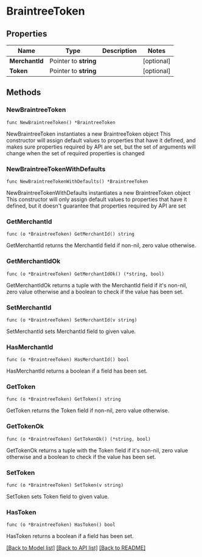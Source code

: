 # BraintreeToken

## Properties

Name | Type | Description | Notes
------------ | ------------- | ------------- | -------------
**MerchantId** | Pointer to **string** |  | [optional] 
**Token** | Pointer to **string** |  | [optional] 

## Methods

### NewBraintreeToken

`func NewBraintreeToken() *BraintreeToken`

NewBraintreeToken instantiates a new BraintreeToken object
This constructor will assign default values to properties that have it defined,
and makes sure properties required by API are set, but the set of arguments
will change when the set of required properties is changed

### NewBraintreeTokenWithDefaults

`func NewBraintreeTokenWithDefaults() *BraintreeToken`

NewBraintreeTokenWithDefaults instantiates a new BraintreeToken object
This constructor will only assign default values to properties that have it defined,
but it doesn't guarantee that properties required by API are set

### GetMerchantId

`func (o *BraintreeToken) GetMerchantId() string`

GetMerchantId returns the MerchantId field if non-nil, zero value otherwise.

### GetMerchantIdOk

`func (o *BraintreeToken) GetMerchantIdOk() (*string, bool)`

GetMerchantIdOk returns a tuple with the MerchantId field if it's non-nil, zero value otherwise
and a boolean to check if the value has been set.

### SetMerchantId

`func (o *BraintreeToken) SetMerchantId(v string)`

SetMerchantId sets MerchantId field to given value.

### HasMerchantId

`func (o *BraintreeToken) HasMerchantId() bool`

HasMerchantId returns a boolean if a field has been set.

### GetToken

`func (o *BraintreeToken) GetToken() string`

GetToken returns the Token field if non-nil, zero value otherwise.

### GetTokenOk

`func (o *BraintreeToken) GetTokenOk() (*string, bool)`

GetTokenOk returns a tuple with the Token field if it's non-nil, zero value otherwise
and a boolean to check if the value has been set.

### SetToken

`func (o *BraintreeToken) SetToken(v string)`

SetToken sets Token field to given value.

### HasToken

`func (o *BraintreeToken) HasToken() bool`

HasToken returns a boolean if a field has been set.


[[Back to Model list]](../README.md#documentation-for-models) [[Back to API list]](../README.md#documentation-for-api-endpoints) [[Back to README]](../README.md)


